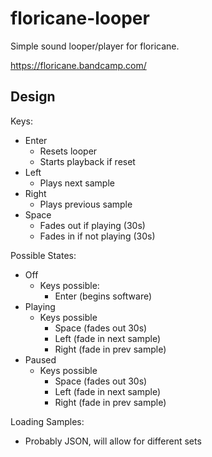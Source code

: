 # floricane-looper

Simple sound looper/player for floricane.

https://floricane.bandcamp.com/

## Design

Keys:

* Enter
    * Resets looper
    * Starts playback if reset
* Left
    * Plays next sample
* Right
    * Plays previous sample
* Space
    * Fades out if playing (30s)
    * Fades in if not playing (30s)

Possible States:

* Off
    * Keys possible:
        * Enter (begins software)
* Playing
    * Keys possible
        * Space (fades out 30s)
        * Left (fade in next sample)
        * Right (fade in prev sample)
* Paused
    * Keys possible
        * Space (fades out 30s)
        * Left (fade in next sample)
        * Right (fade in prev sample)

Loading Samples:

* Probably JSON, will allow for different sets